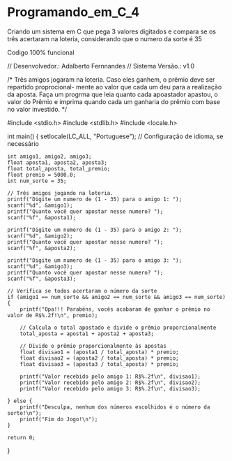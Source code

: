 # Programando_em_C_4
Criando um sistema em C que pega 3 valores digitados e compara se os três acertaram na loteria, considerando que o numero da sorte é 35

Codigo 100% funcional

// Desenvolvedor.: Adalberto Fernnandes
// Sistema Versão.: v1.0

/*
Três amigos jogaram na loteria. Caso eles ganhem, o prêmio deve ser repartido proprocional-
mente ao valor que cada um deu para a realização da aposta. Faça um progrma que leia quanto
cada apoastador apastou, o valor do Prêmio e imprima quando cada um ganharia do prêmio com
base no valor investido.
*/ 

#include <stdio.h>
#include <stdlib.h>
#include <locale.h>

int main() {
    setlocale(LC_ALL, "Portuguese");  // Configuração de idioma, se necessário

    int amigo1, amigo2, amigo3;
    float aposta1, aposta2, aposta3;
    float total_aposta, total_premio;
    float premio = 5000.0;
    int num_sorte = 35;

    // Três amigos jogando na loteria.
    printf("Digite um numero de (1 - 35) para o amigo 1: ");
    scanf("%d", &amigo1);
    printf("Quanto você quer apostar nesse numero? ");
    scanf("%f", &aposta1);

    printf("Digite um numero de (1 - 35) para o amigo 2: ");
    scanf("%d", &amigo2);
    printf("Quanto você quer apostar nesse numero? ");
    scanf("%f", &aposta2);

    printf("Digite um numero de (1 - 35) para o amigo 3: ");
    scanf("%d", &amigo3);
    printf("Quanto você quer apostar nesse numero? ");
    scanf("%f", &aposta3);

    // Verifica se todos acertaram o número da sorte
    if (amigo1 == num_sorte && amigo2 == num_sorte && amigo3 == num_sorte) {
        printf("Opa!!! Parabéns, vocês acabaram de ganhar o prêmio no valor de R$%.2f!\n", premio);

        // Calcula o total apostado e divide o prêmio proporcionalmente
        total_aposta = aposta1 + aposta2 + aposta3;

        // Divide o prêmio proporcionalmente às apostas
        float divisao1 = (aposta1 / total_aposta) * premio;
        float divisao2 = (aposta2 / total_aposta) * premio;
        float divisao3 = (aposta3 / total_aposta) * premio;

        printf("Valor recebido pelo amigo 1: R$%.2f\n", divisao1);
        printf("Valor recebido pelo amigo 2: R$%.2f\n", divisao2);
        printf("Valor recebido pelo amigo 3: R$%.2f\n", divisao3);

    } else {
        printf("Desculpa, nenhum dos números escolhidos é o número da sorte!\n");
        printf("Fim do Jogo!\n");
    }

    return 0;
}
